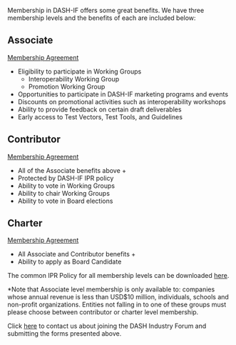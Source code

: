 
Membership in DASH-IF offers some great benefits. We have three membership levels and the benefits of each are included below:

## Associate
[Membership Agreement](https://dash-industry-forum.github.io/docs/DASH-IF-Associate-Member-Agreement_07-2015.pdf)

* Eligibility to participate in Working Groups
    * Interoperability Working Group
    * Promotion Working Group
* Opportunities to participate in DASH-IF marketing programs and events
* Discounts on promotional activities such as interoperability workshops
* Ability to provide feedback on certain draft deliverables
* Early access to Test Vectors, Test Tools, and Guidelines

## Contributor
[Membership Agreement](https://dash-industry-forum.github.io/docs/DASH-IF-Contributor-Member-Agreement-Final-05-10-12.pdf)

* All of the Associate benefits above +
* Protected by DASH-IF IPR policy
* Ability to vote in Working Groups
* Ability to chair Working Groups
* Ability to vote in Board elections

## Charter
[Membership Agreement](https://dash-industry-forum.github.io/docs/DASH-IF-Charter-Member-Agreement-Final-05-10-12.pdf)

* All Associate and Contributor benefits +
* Ability to apply as Board Candidate

The common IPR Policy for all membership levels can be downloaded [here](https://dash-industry-forum.github.io/docs/DASH-IF-IPR-Policy-Appendix-B-11-06-2018.pdf).


*Note that Associate level membership is only available to: companies whose annual revenue is less than USD$10 million, individuals, schools and non-profit organizations. Entities not falling in to one of these groups must please choose between contributor or charter level membership.

Click [here](mailto:dashindustry@live.com) to contact us about joining the DASH Industry Forum and submitting the forms presented above.
